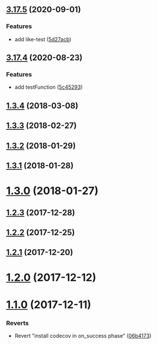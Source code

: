 ## [3.17.5](https://github.com/nlibjs/test/compare/v3.17.4...v3.17.5) (2020-09-01)


### Features

* add like-test ([5d27acb](https://github.com/nlibjs/test/commit/5d27acb50accf356587c2a6fe3607eb614211f65))



## [3.17.4](https://github.com/nlibjs/test/compare/v1.3.4...v3.17.4) (2020-08-23)


### Features

* add testFunction ([5c45293](https://github.com/nlibjs/test/commit/5c45293f406619064b015089b48f31ec1c1e0592))



## [1.3.4](https://github.com/nlibjs/test/compare/v1.3.3...v1.3.4) (2018-03-08)



## [1.3.3](https://github.com/nlibjs/test/compare/v1.3.2...v1.3.3) (2018-02-27)



## [1.3.2](https://github.com/nlibjs/test/compare/v1.3.1...v1.3.2) (2018-01-29)



## [1.3.1](https://github.com/nlibjs/test/compare/v1.3.0...v1.3.1) (2018-01-28)



# [1.3.0](https://github.com/nlibjs/test/compare/v1.2.3...v1.3.0) (2018-01-27)



## [1.2.3](https://github.com/nlibjs/test/compare/v1.2.2...v1.2.3) (2017-12-28)



## [1.2.2](https://github.com/nlibjs/test/compare/v1.2.1...v1.2.2) (2017-12-25)



## [1.2.1](https://github.com/nlibjs/test/compare/v1.2.0...v1.2.1) (2017-12-20)



# [1.2.0](https://github.com/nlibjs/test/compare/v1.1.0...v1.2.0) (2017-12-12)



# [1.1.0](https://github.com/nlibjs/test/compare/06b41731563340b0e7a01a2551eafc7e30b9ded3...v1.1.0) (2017-12-11)


### Reverts

* Revert "install codecov in on_success phase" ([06b4173](https://github.com/nlibjs/test/commit/06b41731563340b0e7a01a2551eafc7e30b9ded3))



